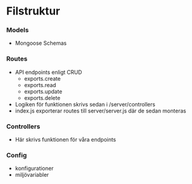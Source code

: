 # Filstruktur
### Models
- Mongoose Schemas

### Routes
- API endpoints enligt CRUD
	- exports.create
	- exports.read
	- exports.update
	- exports.delete
- Logiken för funktionen skrivs sedan i /server/controllers
- index.js exporterar routes till server/server.js där de sedan monteras

### Controllers
- Här skrivs funktionen för våra endpoints

### Config
- konfigurationer
- miljövariabler